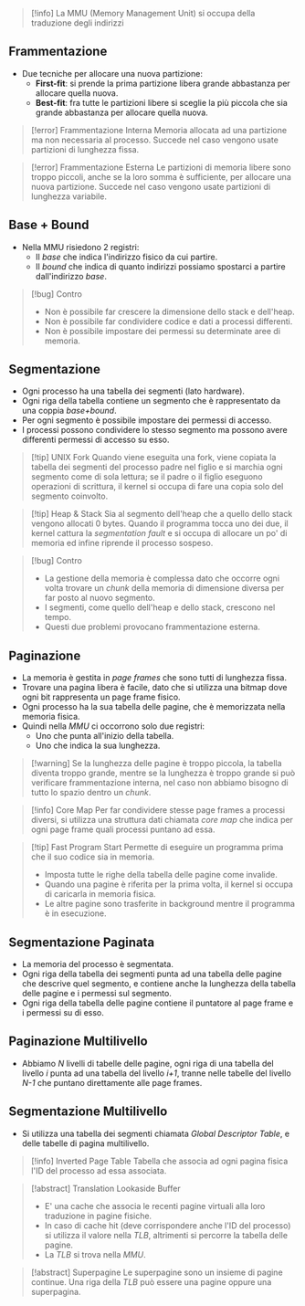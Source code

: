 > [!info] La MMU (Memory Management Unit) si occupa della traduzione degli indirizzi

## Frammentazione
- Due tecniche per allocare una nuova partizione:
	- **First-fit**: si prende la prima partizione libera grande abbastanza per allocare quella nuova.
	- **Best-fit**: fra tutte le partizioni libere si sceglie la più piccola che sia grande abbastanza per allocare quella nuova.

> [!error] Frammentazione Interna
> Memoria allocata ad una partizione ma non necessaria al processo. Succede nel caso vengono usate partizioni di lunghezza fissa.

> [!error] Frammentazione Esterna
> Le partizioni di memoria libere sono troppo piccoli, anche se la loro somma è sufficiente, per allocare una nuova partizione. Succede nel caso vengono usate partizioni di lunghezza variabile.

## Base + Bound
- Nella MMU risiedono 2 registri:
	- Il *base* che indica l'indirizzo fisico da cui partire.
	- Il *bound* che indica di quanto indirizzi possiamo spostarci a partire dall'indirizzo *base*.

> [!bug] Contro
> - Non è possibile far crescere la dimensione dello stack e dell'heap.
> - Non è possibile far condividere codice e dati a processi differenti.
> - Non è possibile impostare dei permessi su determinate aree di memoria.

## Segmentazione
- Ogni processo ha una tabella dei segmenti (lato hardware).
- Ogni riga della tabella contiene un segmento che è rappresentato da una coppia *base+bound*.
- Per ogni segmento è possibile impostare dei permessi di accesso.
- I processi possono condividere lo stesso segmento ma possono avere differenti permessi di accesso su esso.

> [!tip] UNIX Fork
> Quando viene eseguita una fork, viene copiata la tabella dei segmenti del processo padre nel figlio e si marchia ogni segmento come di sola lettura; se il padre o il figlio eseguono operazioni di scrittura, il kernel si occupa di fare una copia solo del segmento coinvolto.

>[!tip] Heap & Stack
>Sia al segmento dell'heap che a quello dello stack vengono allocati 0 bytes.
>Quando il programma tocca uno dei due, il kernel cattura la *segmentation fault* e si occupa di allocare un po' di memoria ed infine riprende il processo sospeso.

> [!bug] Contro
> - La gestione della memoria è complessa dato che occorre ogni volta trovare un *chunk* della memoria di dimensione diversa per far posto al nuovo segmento.
> - I segmenti, come quello dell'heap e dello stack, crescono nel tempo.
> - Questi due problemi provocano frammentazione esterna.

## Paginazione
- La memoria è gestita in *page frames* che sono tutti di lunghezza fissa.
- Trovare una pagina libera è facile, dato che si utilizza una bitmap dove ogni bit rappresenta un page frame fisico.
- Ogni processo ha la sua tabella delle pagine, che è memorizzata nella memoria fisica.
- Quindi nella *MMU* ci occorrono solo due registri:
	- Uno che punta all'inizio della tabella.
	- Uno che indica la sua lunghezza.

> [!warning] Se la lunghezza delle pagine è troppo piccola, la tabella diventa troppo grande, mentre se la lunghezza è troppo grande si può verificare frammentazione interna, nel caso non abbiamo bisogno di tutto lo spazio dentro un *chunk*.

>[!info] Core Map
>Per far condividere stesse page frames a processi diversi, si utilizza una struttura dati chiamata *core map* che indica per ogni page frame quali processi puntano ad essa.

> [!tip] Fast Program Start
> Permette di eseguire un programma prima che il suo codice sia in memoria.
> - Imposta tutte le righe della tabella delle pagine come invalide.
> - Quando una pagine è riferita per la prima volta, il kernel si occupa di caricarla in memoria fisica.
> - Le altre pagine sono trasferite in background mentre il programma è in esecuzione.

## Segmentazione Paginata
- La memoria del processo è segmentata.
- Ogni riga della tabella dei segmenti punta ad una tabella delle pagine che descrive quel segmento, e contiene anche la lunghezza della tabella delle pagine e i permessi sul segmento.
- Ogni riga della tabella delle pagine contiene il puntatore al page frame e i permessi su di esso.

## Paginazione Multilivello
- Abbiamo *N* livelli di tabelle delle pagine, ogni riga di una tabella del livello *i* punta ad una tabella del livello *i+1*, tranne nelle tabelle del livello *N-1* che puntano direttamente alle page frames.

## Segmentazione Multilivello
- Si utilizza una tabella dei segmenti chiamata *Global Descriptor Table*, e delle tabelle di pagina multilivello.

> [!info] Inverted Page Table
> Tabella che associa ad ogni pagina fisica l'ID del processo ad essa associata.

> [!abstract] Translation Lookaside Buffer
> - E' una cache che associa le recenti pagine virtuali alla loro traduzione in pagine fisiche.
> - In caso di cache hit (deve corrispondere anche l'ID del processo) si utilizza il valore nella *TLB*, altrimenti si percorre la tabella delle pagine.
> - La *TLB* si trova nella *MMU*.

> [!abstract] Superpagine
> Le superpagine sono un insieme di pagine continue.
> Una riga della *TLB* può essere una pagine oppure una superpagina.
